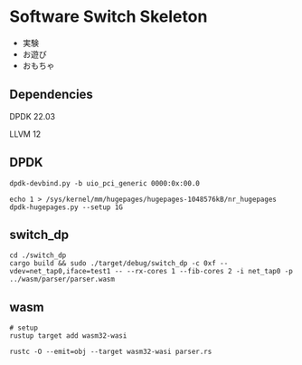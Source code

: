 # Software Switch Skeleton
- 実験
- お遊び
- おもちゃ

## Dependencies
DPDK 22.03

LLVM 12

## DPDK
```
dpdk-devbind.py -b uio_pci_generic 0000:0x:00.0

echo 1 > /sys/kernel/mm/hugepages/hugepages-1048576kB/nr_hugepages
dpdk-hugepages.py --setup 1G

```

## switch\_dp
```
cd ./switch_dp
cargo build && sudo ./target/debug/switch_dp -c 0xf --vdev=net_tap0,iface=test1 -- --rx-cores 1 --fib-cores 2 -i net_tap0 -p ../wasm/parser/parser.wasm
```

## wasm
```
# setup
rustup target add wasm32-wasi

rustc -O --emit=obj --target wasm32-wasi parser.rs
```
